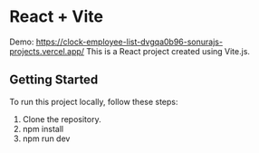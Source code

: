 # React + Vite
Demo: https://clock-employee-list-dvgqa0b96-sonurajs-projects.vercel.app/
This is a React project created using Vite.js.

## Getting Started

To run this project locally, follow these steps:

1. Clone the repository.
2. npm install
3. npm run dev
